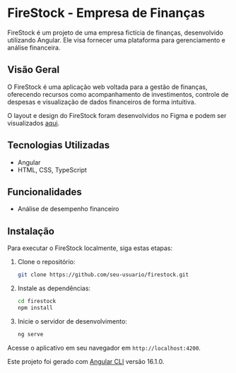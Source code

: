 # FireStock - Empresa de Finanças

FireStock é um projeto de uma empresa fictícia de finanças, desenvolvido utilizando Angular. Ele visa fornecer uma plataforma para gerenciamento e análise financeira.

## Visão Geral

O FireStock é uma aplicação web voltada para a gestão de finanças, oferecendo recursos como acompanhamento de investimentos, controle de despesas e visualização de dados financeiros de forma intuitiva.

O layout e design do FireStock foram desenvolvidos no Figma e podem ser visualizados [aqui](https://www.figma.com/file/wDUHbN07vMGkzMaEGPaJtj/PRJ--JUH?type=design&node-id=0-1&mode=design&t=17bhGqJqLmS6N7cu-0).

## Tecnologias Utilizadas

- Angular
- HTML, CSS, TypeScript

## Funcionalidades

- Análise de desempenho financeiro

## Instalação

Para executar o FireStock localmente, siga estas etapas:

1. Clone o repositório:
   ```bash
   git clone https://github.com/seu-usuario/firestock.git
   ```

2. Instale as dependências:
   ```bash
   cd firestock
   npm install
   ```

3. Inicie o servidor de desenvolvimento:
   ```bash
   ng serve
   ```

Acesse o aplicativo em seu navegador em `http://localhost:4200`.

Este projeto foi gerado com [Angular CLI](https://github.com/angular/angular-cli) versão 16.1.0.
